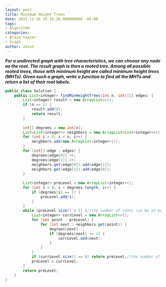 ```yaml
---
layout: post
title: Minimum Height Trees
date: 2015-11-26 15:18:26.000000000 -05:00
tags:
- Algorithm
categories:
- Brain teaser
- Graph
author: Jason
---
```

<p><strong><em>For a undirected graph with tree characteristics, we can choose any node as the root. The result graph is then a rooted tree. Among all possible rooted trees, those with minimum height are called minimum height trees (MHTs). Given such a graph, write a function to find all the MHTs and return a list of their root labels.</em></strong></p>


``` java
public class Solution {
    public List<integer> findMinHeightTrees(int n, int[][] edges) {
        List<integer> result = new ArrayList<>();
        if (n == 1) {
            result.add(0);
            return result;
        }
        
        int[] degrees = new int[n];
        List<List<integer>> neighbors = new ArrayList<List<integer>>();
        for (int i = 0; i < n; i++) {
            neighbors.add(new ArrayList<integer>());
        }
        for (int[] edge : edges) {
            degrees[edge[0]] ++;
            degrees[edge[1]] ++;
            neighbors.get(edge[0]).add(edge[1]);
            neighbors.get(edge[1]).add(edge[0]);
        }
        
        List<integer> preLevel = new ArrayList<integer>();
        for (int i = 0; i < degrees.length; i++) {
            if (degrees[i] == 1) {
                preLevel.add(i);
            }
        }
        while (preLevel.size() > 1) {//the number of roots can be at most 2
            List<integer> currLevel = new ArrayList<>();
            for (int point : preLevel) {
                for (int next : neighbors.get(point)) {
                    degrees[next]--;
                    if (degrees[next] == 1) {
                        currLevel.add(next);
                    }
                }
            }
            if (currLevel.size() == 0) return preLevel;//the number of roots are 2
            preLevel = currLevel;
        }
        return preLevel;
    }
}
```
